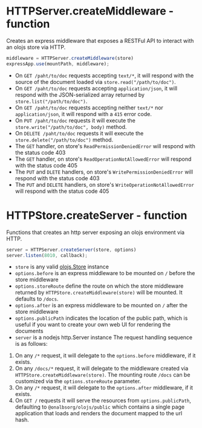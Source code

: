 HTTPServer.createMiddleware - function
============================================================================
Creates an express middleware that exposes a RESTFul API to interact with an
olojs store via HTTP.
```js
middleware = HTTPServer.createMiddleware(store)
expressApp.use(mountPath, middleware);
```
- On `GET /paht/to/doc` requests accepting `text/*`, it will respond with
  the source of the document loaded via `store.read("/path/to/doc")`.
- On `GET /paht/to/doc` requests accepting `application/json`, it will
  respond with the JSON-serialized array returned by
  `store.list("/path/to/doc")`.
- On `GET /paht/to/doc` requests accepting neither `text/*` nor
  `application/json`, it will respond with a `415` error code.
- On `PUT /paht/to/doc` requests it will execute the
  `store.write("/path/to/doc", body)` method.
- On `DELETE /paht/to/doc` requests it will execute the
  `store.delete("/path/to/doc")` method.
- The `GET` handler, on store's `ReadPermissionDeniedError` will
  respond with the status code 403
- The `GET` handler, on store's `ReadOperationNotAllowedError` will
  respond with the status code 405
- The `PUT` and `DLETE` handlers, on store's `WritePermissionDeniedError`
  will respond with the status code 403
- The `PUT` and `DELETE` handlers, on store's `WriteOperationNotAllowedError`
  will respond with the status code 405
  
HTTPStore.createServer - function
============================================================================
Functions that creates an http server exposing an olojs environment via HTTP.
```js
server = HTTPServer.createServer(store, options)
server.listen(8010, callback);
```
- `store` is any valid [olojs.Store](./store.md) instance
- `options.before` is an express middleware to be mounted on `/` before
  the store middleware
- `options.storeRoute` define the route on which the store middleware
  returned by `HTTPStore.createMiddleware(store)` will be mounted.
  It defaults to `/docs`.
- `options.after` is an express middleware to be mounted on `/` after
  the store middleware
- `options.publicPath` indicates the location of the public path, which is
  useful if you want to create your own web UI for rendering the documents
- `server` is a nodejs http.Server instance
The request handling sequence is as follows:
1. On any `/*` request, it will delegate to the `options.before` middleware,
   if it exists.
2. On any `/docs/*` request, it will delegate to the middleware created via
   `HTTPStore.createMiddleware(store)`. The mounting route `/docs` can be
   customized via the `options.storeRoute` parameter.
3. On any `/*` request, it will delegate to the `options.after` middleware,
   if it exists.
4. On `GET /` requests it will serve the resources from `options.publicPath`,
   defaulting to `@onalbsorg/olojs/public` which contains a single page
   application that loads and renders the document mapped to the url hash.
  

